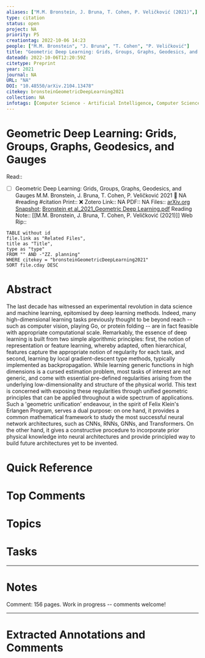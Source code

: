 ```yaml
---
aliases: ["M.M. Bronstein, J. Bruna, T. Cohen, P. Veličković (2021)",]
type: citation
status: open
project: NA
priority: P5
creationtag: 2022-10-06 14:23
people: ["M.M. Bronstein", "J. Bruna", "T. Cohen", "P. Veličković"]
title: "Geometric Deep Learning: Grids, Groups, Graphs, Geodesics, and Gauges"
dateadd: 2022-10-06T12:20:59Z
citetype: Preprint
year: 2021
journal: NA
URL: "NA"
DOI: "10.48550/arXiv.2104.13478"
citekey: bronsteinGeometricDeepLearning2021
collection: NA
infotags: [Computer Science - Artificial Intelligence, Computer Science - Computational Geometry, Computer Science - Computer Vision and Pattern Recognition, Computer Science - Machine Learning, Statistics - Machine Learning]
---
```


# Geometric Deep Learning: Grids, Groups, Graphs, Geodesics, and Gauges
Read:: 
- [ ] Geometric Deep Learning: Grids, Groups, Graphs, Geodesics, and Gauges M.M. Bronstein, J. Bruna, T. Cohen, P. Veličković 2021 🛫 NA #reading #citation
Print::  ❌
Zotero Link:: NA
PDF:: NA
Files:: [arXiv.org Snapshot](file:////home/michaelt/Insync/m@tarlton.info/Google%20Drive/06.%20Zotero/storage/YFGDAL53/2104.html); [Bronstein et al_2021_Geometric Deep Learning.pdf](file:////home/michaelt/Insync/m@tarlton.info/Google%20Drive/06.%20Zotero/storage/UCXEX5LG/Bronstein%20et%20al_2021_Geometric%20Deep%20Learning.pdf)
Reading Note:: [[M.M. Bronstein, J. Bruna, T. Cohen, P. Veličković (2021)]]
Web Rip:: 

```dataview
TABLE without id
file.link as "Related Files",
title as "Title",
type as "type"
FROM "" AND -"ZZ. planning"
WHERE citekey = "bronsteinGeometricDeepLearning2021" 
SORT file.cday DESC
```

# Abstract
The last decade has witnessed an experimental revolution in data science and machine learning, epitomised by deep learning methods. Indeed, many high-dimensional learning tasks previously thought to be beyond reach -- such as computer vision, playing Go, or protein folding -- are in fact feasible with appropriate computational scale. Remarkably, the essence of deep learning is built from two simple algorithmic principles: first, the notion of representation or feature learning, whereby adapted, often hierarchical, features capture the appropriate notion of regularity for each task, and second, learning by local gradient-descent type methods, typically implemented as backpropagation. While learning generic functions in high dimensions is a cursed estimation problem, most tasks of interest are not generic, and come with essential pre-defined regularities arising from the underlying low-dimensionality and structure of the physical world. This text is concerned with exposing these regularities through unified geometric principles that can be applied throughout a wide spectrum of applications. Such a 'geometric unification' endeavour, in the spirit of Felix Klein's Erlangen Program, serves a dual purpose: on one hand, it provides a common mathematical framework to study the most successful neural network architectures, such as CNNs, RNNs, GNNs, and Transformers. On the other hand, it gives a constructive procedure to incorporate prior physical knowledge into neural architectures and provide principled way to build future architectures yet to be invented.

# Quick Reference


# Top Comments


# Topics


# Tasks


----
# Notes
Comment: 156 pages. Work in progress -- comments welcome!

----
# Extracted Annotations and Comments